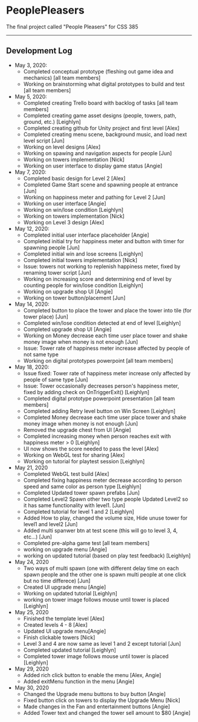  # PeoplePleasers
The final project called "People Pleasers" for CSS 385

----------------------------
Development Log
----------------------------
- May 3, 2020:
  - Completed conceptual prototype (fleshing out game idea and mechanics) [all team members]
  - Working on brainstorming what digital prototypes to build and test [all team members]
- May 5, 2020:
  - Completed creating Trello board with backlog of tasks [all team members]
  - Completed creating game asset designs (people, towers, path, ground, etc.) [Leighlyn]
  - Completed creating github for Unity project and first level [Alex]
  - Completed creating menu scene, background music, and load next level script [Jun]
  - Working on level designs [Alex]
  - Working on spawing and navigation aspects for people [Jun]
  - Working on towers implementation [Nick]
  - Working on user interface to display game status [Angie]
- May 7, 2020:
  - Completed basic design for Level 2 [Alex]
  - Completed Game Start scene and spawning people at entrance [Jun]
  - Working on happiness meter and pathing for Level 2 [Jun]
  - Working on user interface [Angie]
  - Working on win/lose condition [Leighlyn]
  - Working on towers implementation [Nick]
  - Working on Level 3 design [Alex]
- May 12, 2020:
  - Completed initial user interface placeholder [Angie]
  - Completed initial try for happiness meter and button with timer for spawning people [Jun]
  - Completed initial win and lose screens [Leighlyn]
  - Completed initial towers implementation [Nick]
  - Issue: towers not working to replenish happiness meter, fixed by renaming tower script [Jun]
  - Working on increasing score and determining end of level by counting people for win/lose condition [Leighlyn]
  - Working on upgrade shop UI [Angie]
  - Working on tower button/placement [Jun]
- May 14, 2020:
  - Completed button to place the tower and place the tower into tile (for tower place) [Jun]
  - Completed win/lose condition detected at end of level [Leighlyn]
  - Completed upgrade shop UI [Angie]
  - Working on Money decrease each time user place tower and shake money image when money is not enough [Jun]
  - Issue: Tower rate of happiness meter increase affected by people of not same type
  - Working on digital prototypes powerpoint [all team members]
- May 18, 2020:
  - Issue fixed: Tower rate of happiness meter increase only affected by people of same type [Jun]
  - Issue: Tower occasionally decreases person's happiness meter, fixed by adding check on OnTriggerExit() [Leighlyn]
  - Completed digital prototype powerpoint presentation [all team members]
  - Completed adding Retry level button on Win Screen [Leighlyn]
  - Completed Money decrease each time user place tower and shake money image when money is not enough [Jun]
  - Removed the upgrade chest from UI [Angie]
  - Completed increasing money when person reaches exit with happiness meter > 0 [Leighlyn]
  - UI now shows the score needed to pass the level [Alex]
  - Working on WebGL test for sharing [Alex]
  - Working on tutorial for playtest session [Leighlyn]
- May 21, 2020
  - Completed WebGL test build [Alex]
  - Completed fixing happiness meter decrease according to person speed and same color as person type [Leighlyn]
  - Completed Updated tower spawn prefabs [Jun]
  - Completed Level2 Spawn other two type people Updated Level2 so it has same functionality with level1. [Jun]
  - Completed tutorial for level 1 and 2 [Leighlyn]
  - Added How to play, changed the volume size, Hide unuse tower for level1 and level2 [Jun]
  - Added multi spanwer btn at test scene (this will go to level 3, 4, etc...) [Jun]
  - Completed pre-alpha game test [all team members]
  - working on upgrade menu [Angie]
  - working on updated tutorial (based on play test feedback) [Leighlyn]
- May 24, 2020
  - Two ways of multi spawn (one with different delay time on each spawn people and the other one is spawn multi people at one click but no time differece) [Jun]
  - Created UI upgrade menu [Angie]
  - Working on updated tutorial [Leighlyn]
  - working on tower image follows mouse until tower is placed [Leighlyn]
- May 25, 2020
  - Finished the template level [Alex]
  - Created levels 4 - 8 [Alex] 
  - Updated UI upgrade menu[Angie]
  - Finish clickable towers [Nick]
  - Level 3 and 4 are now same as level 1 and 2 except tutorial [Jun]
  - Completed updated tutorial [Leighlyn]
  - Completed tower image follows mouse until tower is placed [Leighlyn]
- May 29, 2020
  - Added rich click button to enable the menu [Alex, Angie]
  - Added exitMenu function in the menu [Angie]
- May 30, 2020
  - Changed the Upgrade menu buttons to buy button [Angie]
  - Fixed button click on towers to display the Upgrade Menu [Nick]
  - Made changes in the Fan and entertainment buttons [Angie]
  - Added Tower text and changed the tower sell amount to $80 [Angie]


